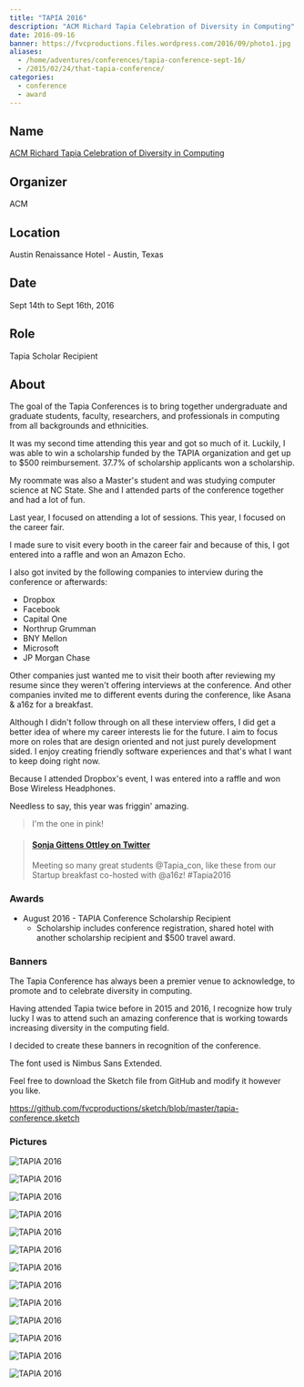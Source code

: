 ```yaml
---
title: "TAPIA 2016"
description: "ACM Richard Tapia Celebration of Diversity in Computing"
date: 2016-09-16
banner: https://fvcproductions.files.wordpress.com/2016/09/photo1.jpg
aliases:
  - /home/adventures/conferences/tapia-conference-sept-16/
  - /2015/02/24/that-tapia-conference/
categories:
  - conference
  - award
---
```


## Name

[ACM Richard Tapia Celebration of Diversity in Computing](https://tapiaconference.org 'ACM Richard Tapia Celebration of Diversity in Computing')

## Organizer

ACM

## Location

Austin Renaissance Hotel - Austin, Texas

## Date

Sept 14th to Sept 16th, 2016

## Role

Tapia Scholar Recipient

## About

The goal of the Tapia Conferences is to bring together undergraduate and graduate students, faculty, researchers, and professionals in computing from all backgrounds and ethnicities.

It was my second time attending this year and got so much of it. Luckily, I was able to win a scholarship funded by the TAPIA organization and get up to $500 reimbursement. 37.7% of scholarship applicants won a scholarship.

My roommate was also a Master's student and was studying computer science at NC State. She and I attended parts of the conference together and had a lot of fun.

Last year, I focused on attending a lot of sessions. This year, I focused on the career fair.

I made sure to visit every booth in the career fair and because of this, I got entered into a raffle and won an Amazon Echo.

I also got invited by the following companies to interview during the conference or afterwards:

- Dropbox
- Facebook
- Capital One
- Northrup Grumman
- BNY Mellon
- Microsoft
- JP Morgan Chase

Other companies just wanted me to visit their booth after reviewing my resume since they weren't offering interviews at the conference. And other companies invited me to different events during the conference, like Asana & a16z for a breakfast.

Although I didn't follow through on all these interview offers, I did get a better idea of where my career interests lie for the future. I aim to focus more on roles that are design oriented and not just purely development sided. I enjoy creating friendly software experiences and that's what I want to keep doing right now.

Because I attended Dropbox's event, I was entered into a raffle and won Bose Wireless Headphones.

Needless to say, this year was friggin' amazing.

> I'm the one in pink!

<blockquote class="embedly-card"><h4><a href="https://twitter.com/SonjaOttley/status/776506790724841472">Sonja Gittens Ottley on Twitter</a></h4><p>Meeting so many great students @Tapia_con, like these from our Startup breakfast co-hosted with @a16z! #Tapia2016</p></blockquote>
<script async src="//cdn.embedly.com/widgets/platform.js" charset="UTF-8"></script>

### Awards

- August 2016 - TAPIA Conference Scholarship Recipient
  - Scholarship includes conference registration, shared hotel with another scholarship recipient and $500 travel award.

### Banners

The Tapia Conference has always been a premier venue to acknowledge, to promote and to celebrate diversity in computing.

Having attended Tapia twice before in 2015 and 2016, I recognize how truly lucky I was to attend such an amazing conference that is working towards increasing diversity in the computing field.

I decided to create these banners in recognition of the conference.

The font used is Nimbus Sans Extended.

Feel free to download the Sketch file from GitHub and modify it however you like.

https://github.com/fvcproductions/sketch/blob/master/tapia-conference.sketch

### Pictures

![TAPIA 2016](https://i2.wp.com/fvcproductions.files.wordpress.com/2016/09/img_0717.jpg?w=233&h=1154&crop&ssl=1&zoom=2!)

![TAPIA 2016](https://i1.wp.com/fvcproductions.files.wordpress.com/2016/09/img_0706.jpg?w=509&h=382&crop&ssl=1&zoom=2!)

![TAPIA 2016](https://i1.wp.com/fvcproductions.files.wordpress.com/2016/09/img_0704.jpg?w=479&h=359&crop&ssl=1&zoom=2!)

![TAPIA 2016](https://i1.wp.com/fvcproductions.files.wordpress.com/2016/09/img_0728.jpg?w=164&h=123&crop&ssl=1&zoom=2!)

![TAPIA 2016](https://i2.wp.com/fvcproductions.files.wordpress.com/2016/09/img_0715.jpg?w=509&h=382&crop&ssl=1&zoom=2!)

![TAPIA 2016](https://i0.wp.com/fvcproductions.files.wordpress.com/2016/09/img_0701.jpg?w=509&h=382&crop&ssl=1&zoom=2!)

![TAPIA 2016](https://i0.wp.com/fvcproductions.files.wordpress.com/2016/09/dropbox-booth.gif?w=185&h=123&crop&ssl=1&zoom=2!)

![TAPIA 2016](https://i2.wp.com/fvcproductions.files.wordpress.com/2016/09/img_0705.jpg?w=165&h=123&crop&ssl=1&zoom=2!)

![TAPIA 2016](https://i2.wp.com/fvcproductions.files.wordpress.com/2016/09/img_0723.jpg?w=220&h=123&crop&ssl=1&zoom=2!)

![TAPIA 2016](https://i2.wp.com/fvcproductions.files.wordpress.com/2016/09/img_0714.jpg?w=263&h=158&crop&ssl=1!)

![TAPIA 2016](https://i2.wp.com/fvcproductions.files.wordpress.com/2015/11/img_0164.jpg!)

![TAPIA 2016](https://i1.wp.com/fvcproductions.files.wordpress.com/2016/09/img_0710.jpg?w=246&h=185&crop&ssl=1&zoom=2!)

![TAPIA 2016](https://i2.wp.com/fvcproductions.files.wordpress.com/2016/09/img_0707.jpg?w=246&h=185&crop&ssl=1&zoom=2)

